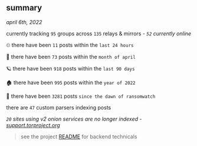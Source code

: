 
## summary
_april 6th, 2022_

currently tracking `95` groups across `135` relays & mirrors - _`52` currently online_

⏲ there have been `11` posts within the `last 24 hours`

🦈 there have been `73` posts within the `month of april`

🪐 there have been `918` posts within the `last 90 days`

🏚 there have been `995` posts within the `year of 2022`

🦕 there have been `3281` posts `since the dawn of ransomwatch`

there are `47` custom parsers indexing posts

_`20` sites using v2 onion services are no longer indexed - [support.torproject.org](https://support.torproject.org/onionservices/v2-deprecation/)_

> see the project [README](https://github.com/thetanz/ransomwatch#ransomwatch--) for backend technicals
